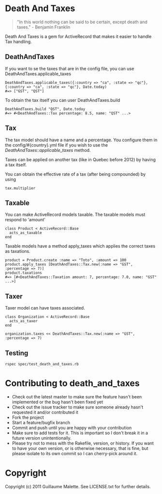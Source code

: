 Death And Taxes
===============

> "In this world nothing can be said to be certain, 
> except death and taxes." - Benjamin Franklin


Death And Taxes is a gem for ActiveRecord that makes it easier to handle Tax handling.


DeathAndTaxes
-------------

If you want to se the taxes that are in the config file, you can use DeathAndTaxes.applicable_taxes 

    DeathAndTaxes.applicable_taxes({:country => "ca", :state => "qc"}, {:country => "ca", :state => "qc"}, Date.today)
    #=> ["GST", "QST"]

To obtain the tax itself you can user DeathAndTaxes.build 

    DeathAndTaxes.build "QST", Date.today
    #=> #<DeathAndTaxes::Tax percentage: 8.5, name: "QST" ...>


Tax
---

The tax model should have a name and a percentage. You configure them in the config/#{country}.yml file if you wish to use the _DeathAndTaxes::applicable\_taxes_ method.

Taxes can be applied on another tax (like in Quebec before 2012) by having a tax itself.

You can obtain the effective rate of a tax (after being compounded) by using

    tax.multiplier

Taxable
-------

You can make ActiveRecord models taxable. The taxable models must respond to 'amount'


    class Product < ActiveRecord::Base
      acts_as_taxable
    end


Taxable models have a method apply_taxes which applies the correct taxes as taxations.

    product = Product.create :name => "Toto", :amount => 100
    product.apply_taxes [DeathAndTaxes::Tax.new(:name => "GST", :percentage => 7)]
    product.taxations
    #=> [#<DeathAndTaxes::Taxation amount: 7, percentage: 7.0, name: "GST" ...>]


Taxer
-----

Taxer model can have taxes associated. 
    
    class Organization < ActiveRecord::Base
      acts_as_taxer
    end
    
    organization.taxes << DeathAndTaxes::Tax.new(:name => "GST", :percentage => 7)


Testing
-------

    rspec spec/test_death_and_taxes.rb


Contributing to death_and_taxes
===============================
 
* Check out the latest master to make sure the feature hasn't been implemented or the bug hasn't been fixed yet
* Check out the issue tracker to make sure someone already hasn't requested it and/or contributed it
* Fork the project
* Start a feature/bugfix branch
* Commit and push until you are happy with your contribution
* Make sure to add tests for it. This is important so I don't break it in a future version unintentionally.
* Please try not to mess with the Rakefile, version, or history. If you want to have your own version, or is otherwise necessary, that is fine, but please isolate to its own commit so I can cherry-pick around it.

Copyright
=========

Copyright (c) 2011 Guillaume Malette. See LICENSE.txt for
further details.

